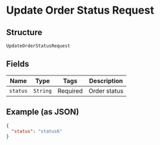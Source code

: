 
# Update Order Status Request

## Structure

`UpdateOrderStatusRequest`

## Fields

| Name | Type | Tags | Description |
|  --- | --- | --- | --- |
| `status` | `String` | Required | Order status |

## Example (as JSON)

```json
{
  "status": "status6"
}
```

